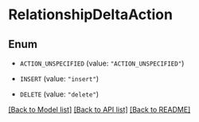 # RelationshipDeltaAction

## Enum


* `ACTION_UNSPECIFIED` (value: `"ACTION_UNSPECIFIED"`)

* `INSERT` (value: `"insert"`)

* `DELETE` (value: `"delete"`)


[[Back to Model list]](../README.md#documentation-for-models) [[Back to API list]](../README.md#documentation-for-api-endpoints) [[Back to README]](../README.md)


